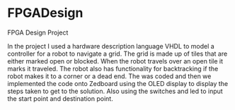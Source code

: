# FPGADesign
FPGA Design Project

In the project I used a hardware description language VHDL to model a controller for a robot to navigate a grid. 
The grid is made up of tiles that are either marked open or blocked.
When the robot travels over an open tile it marks it traveled. 
The robot also has functionality for backtracking if the robot makes it to a corner or a dead end. 
The was coded and then we implemented the code onto Zedboard using the OLED display to display the steps taken to get to the solution. 
Also using the switches and led to input the start point and destination point.


